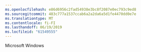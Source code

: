 ```yaml
---
ms.openlocfilehash: e86d6956c2fad54938e3bc8f2087e0ec793c9ed8
ms.sourcegitcommit: 483c777a1537ccab6a2a2da6a5d1fe4470dd0e7e
ms.translationtype: MT
ms.contentlocale: fi-FI
ms.lasthandoff: 06/19/2019
ms.locfileid: "61549555"
---
```

Microsoft Windows